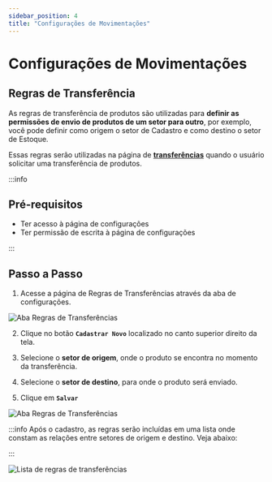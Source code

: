 ```yaml
---
sidebar_position: 4
title: "Configurações de Movimentações"
---
```


# Configurações de Movimentações

## Regras de Transferência

As regras de transferência de produtos são utilizadas para **definir as permissões de envio de produtos de um setor para outro**, por exemplo, você pode definir como origem o setor de Cadastro e como destino o setor de Estoque.

Essas regras serão utilizadas na página de **[transferências](docs\transfer\create_transfer.md)** quando o usuário solicitar uma transferência de produtos.

:::info

## Pré-requisitos

- Ter acesso à página de configurações
- Ter permissão de escrita à página de configurações

:::

## Passo a Passo

1. Acesse a página de Regras de Transferências através da aba de configurações.

![Aba Regras de Transferências](/img/images/aba_regras_transferencia.png)

2. Clique no botão **`Cadastrar Novo`** localizado no canto superior direito da tela.

3. Selecione o **setor de origem**, onde o produto se encontra no momento da transferência.

4. Selecione o **setor de destino**, para onde o produto será enviado.

5. Clique em **`Salvar`**

![Aba Regras de Transferências](/img/images/regras_destino.png)

:::info
Após o cadastro, as regras serão incluídas em uma lista onde constam as relações entre setores de origem e destino. Veja abaixo:

:::

![Lista de regras de transferências](/img/images/lista_regras_transferencia.png)
